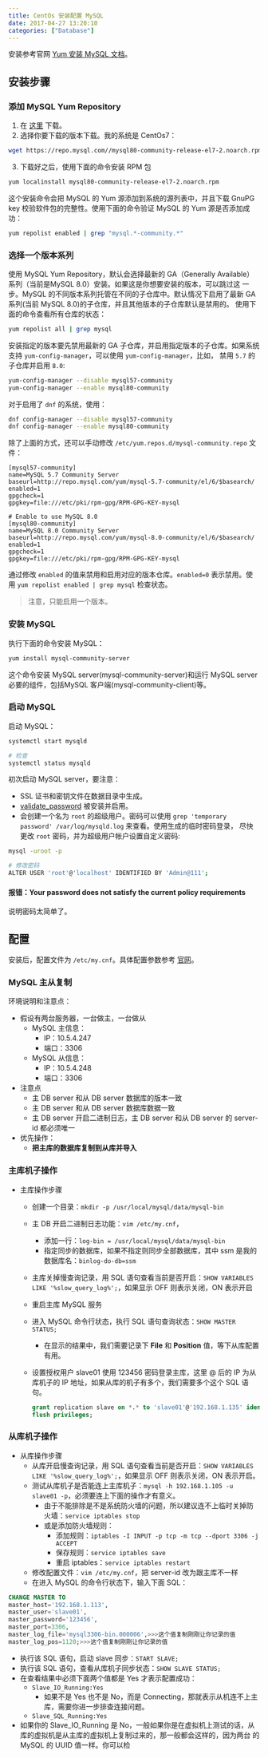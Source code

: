 ```yaml
---
title: CentOs 安装配置 MySQL
date: 2017-04-27 13:20:10
categories: ["Database"]
---
```


安装参考官网 [Yum 安装 MySQL 文档](https://dev.mysql.com/doc/refman/8.0/en/linux-installation-yum-repo.html)。



## 安装步骤

### 添加 MySQL Yum Repository

1. 在 [这里](https://dev.mysql.com/downloads/repo/yum/) 下载。
2. 选择你要下载的版本下载。我的系统是 CentOs7：

```sh
wget https://repo.mysql.com//mysql80-community-release-el7-2.noarch.rpm
```

3. 下载好之后，使用下面的命令安装 RPM 包

```sh
yum localinstall mysql80-community-release-el7-2.noarch.rpm
```

这个安装命令会把 MySQL 的 Yum 源添加到系统的源列表中，并且下载 GnuPG key 校验软件包的完整性。使用下面的命令验证 MySQL 的 Yum 源是否添加成功：

```sh
yum repolist enabled | grep "mysql.*-community.*"
```

### 选择一个版本系列

使用 MySQL Yum Repository，默认会选择最新的 GA（Generally Available）系列（当前是MySQL 8.0）安装。如果这是你想要安装的版本，可以跳过这
一步。MySQL 的不同版本系列托管在不同的子仓库中。默认情况下启用了最新 GA 系列(当前 MySQL 8.0)的子仓库，并且其他版本的子仓库默认是禁用的。
使用下面的命令查看所有仓库的状态：

```sh
yum repolist all | grep mysql
```

安装指定的版本要先禁用最新的 GA 子仓库，并启用指定版本的子仓库。如果系统支持 `yum-config-manager`，可以使用 `yum-config-manager`，比如，
禁用 `5.7` 的子仓库并启用 `8.0`:

```sh
yum-config-manager --disable mysql57-community
yum-config-manager --enable mysql80-community
```

对于启用了 `dnf` 的系统，使用：

```sh
dnf config-manager --disable mysql57-community
dnf config-manager --enable mysql80-community
```

除了上面的方式，还可以手动修改 `/etc/yum.repos.d/mysql-community.repo` 文件：

```
[mysql57-community]
name=MySQL 5.7 Community Server
baseurl=http://repo.mysql.com/yum/mysql-5.7-community/el/6/$basearch/
enabled=1
gpgcheck=1
gpgkey=file:///etc/pki/rpm-gpg/RPM-GPG-KEY-mysql

# Enable to use MySQL 8.0
[mysql80-community]
name=MySQL 8.0 Community Server
baseurl=http://repo.mysql.com/yum/mysql-8.0-community/el/6/$basearch/
enabled=1
gpgcheck=1
gpgkey=file:///etc/pki/rpm-gpg/RPM-GPG-KEY-mysql
```

通过修改 `enabled` 的值来禁用和启用对应的版本仓库。`enabled=0` 表示禁用。使用 `yum repolist enabled | grep mysql` 检查状态。

> 注意，只能启用一个版本。

### 安装 MySQL

执行下面的命令安装 MySQL：

```sh
yum install mysql-community-server
```

这个命令安装 MySQL server(mysql-community-server)和运行 MySQL server 必要的组件，包括MySQL 客户端(mysql-community-client)等。

### 启动 MySQL

启动 MySQL：

```sh
systemctl start mysqld

# 检查
systemctl status mysqld
```

初次启动 MySQL server，要注意：

- SSL 证书和密钥文件在数据目录中生成。
- [validate_password](https://dev.mysql.com/doc/refman/8.0/en/validate-password.html) 被安装并启用。
- 会创建一个名为 `root` 的超级用户。密码可以使用 `grep 'temporary password' /var/log/mysqld.log` 来查看。使用生成的临时密码登录，
尽快更改 `root` 密码，并为超级用户帐户设置自定义密码:

```sh
mysql -uroot -p

# 修改密码
ALTER USER 'root'@'localhost' IDENTIFIED BY 'Admin@111';
```

#### 报错：Your password does not satisfy the current policy requirements

说明密码太简单了。

## 配置

安装后，配置文件为 `/etc/my.cnf`。具体配置参数参考 [官网](https://dev.mysql.com/doc/refman/8.0/en/server-option-variable-reference.html)。

### MySQL 主从复制

环境说明和注意点：

- 假设有两台服务器，一台做主，一台做从
  - MySQL 主信息：
    - IP：10.5.4.247
    - 端口：3306
  - MySQL 从信息：
    - IP：10.5.4.248
    - 端口：3306
- 注意点
  - 主 DB server 和从 DB server 数据库的版本一致
  - 主 DB server 和从 DB server 数据库数据一致
  - 主 DB server 开启二进制日志，主 DB server 和从 DB server 的 server-id 都必须唯一
- 优先操作：
  - **把主库的数据库复制到从库并导入**

### 主库机子操作

- 主库操作步骤
  - 创建一个目录：`mkdir -p /usr/local/mysql/data/mysql-bin`
  - 主 DB 开启二进制日志功能：`vim /etc/my.cnf`，
    - 添加一行：`log-bin = /usr/local/mysql/data/mysql-bin`
    - 指定同步的数据库，如果不指定则同步全部数据库，其中 ssm 是我的数据库名：`binlog-do-db=ssm`
  - 主库关掉慢查询记录，用 SQL 语句查看当前是否开启：`SHOW VARIABLES LIKE '%slow_query_log%';`，如果显示 OFF 则表示关闭，ON 表示开启
  - 重启主库 MySQL 服务
  - 进入 MySQL 命令行状态，执行 SQL 语句查询状态：`SHOW MASTER STATUS;`
    - 在显示的结果中，我们需要记录下 **File** 和 **Position** 值，等下从库配置有用。
  - 设置授权用户 slave01 使用 123456 密码登录主库，这里 @ 后的 IP 为从库机子的 IP 地址，如果从库的机子有多个，我们需要多个这个 SQL 语句。

    ``` SQL
    grant replication slave on *.* to 'slave01'@'192.168.1.135' identified by '123456';
    flush privileges;
    ```

### 从库机子操作

- 从库操作步骤
  - 从库开启慢查询记录，用 SQL 语句查看当前是否开启：`SHOW VARIABLES LIKE '%slow_query_log%';`，如果显示 OFF 则表示关闭，ON 表示开启。
  - 测试从库机子是否能连上主库机子：`mysql -h 192.168.1.105 -u slave01 -p`，必须要连上下面的操作才有意义。
    - 由于不能排除是不是系统防火墙的问题，所以建议连不上临时关掉防火墙：`service iptables stop`
    - 或是添加防火墙规则：
      - 添加规则：`iptables -I INPUT -p tcp -m tcp --dport 3306 -j ACCEPT`
      - 保存规则：`service iptables save`
      - 重启 iptables：`service iptables restart`
  - 修改配置文件：`vim /etc/my.cnf`，把 server-id 改为跟主库不一样
  - 在进入 MySQL 的命令行状态下，输入下面 SQL：

 ``` SQL
 CHANGE MASTER TO
 master_host='192.168.1.113',
 master_user='slave01',
 master_password='123456',
 master_port=3306,
 master_log_file='mysql3306-bin.000006',>>>这个值复制刚刚让你记录的值
 master_log_pos=1120;>>>这个值复制刚刚让你记录的值
 ```

- 执行该 SQL 语句，启动 slave 同步：`START SLAVE;`
- 执行该 SQL 语句，查看从库机子同步状态：`SHOW SLAVE STATUS;`
- 在查看结果中必须下面两个值都是 Yes 才表示配置成功：
  - `Slave_IO_Running:Yes`
    - 如果不是 Yes 也不是 No，而是 Connecting，那就表示从机连不上主库，需要你进一步排查连接问题。
  - `Slave_SQL_Running:Yes`
- 如果你的 Slave_IO_Running 是 No，一般如果你是在虚拟机上测试的话，从库的虚拟机是从主库的虚拟机上复制过来的，那一般都会这样的，因为两台
的 MySQL 的 UUID 值一样。你可以检
